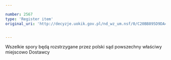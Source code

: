 ```yaml
---

number: 2567
type: 'Register item'
original_uri: 'http://decyzje.uokik.gov.pl/nd_wz_um.nsf/0/C20BB895D9DA4440C125791200385963?OpenDocument'


---
```


Wszelkie spory będą rozstrzygane przez polski sąd powszechny właściwy miejscowo Dostawcy
